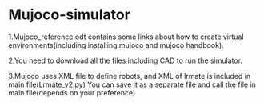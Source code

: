 # Mujoco-simulator
1.Mujoco_reference.odt contains some links about how to create virtual environments(including installing mujoco and mujoco handbook).

2.You need to download all the files including CAD to run the simulator.

3.Mujoco uses XML file to define robots, and XML of lrmate is included in main file(Lrmate_v2.py)
You can save it as a separate file and call the file in main file(depends on your preference)
